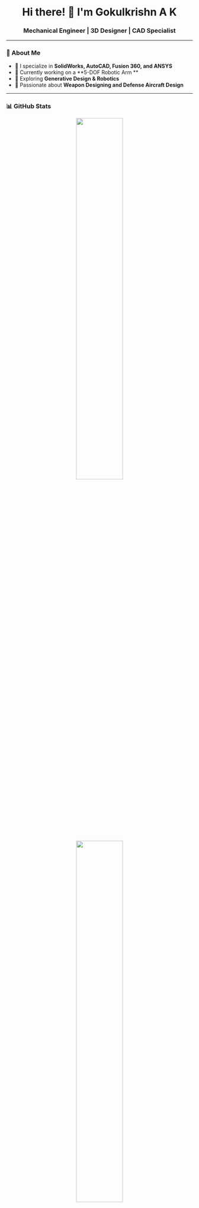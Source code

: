 <h1 align="center">Hi there! 👋 I'm Gokulkrishn A K</h1>
<h3 align="center">Mechanical Engineer | 3D Designer | CAD Specialist</h3>

---

### 🚀 About Me
- 🔧 I specialize in **SolidWorks, AutoCAD, Fusion 360, and ANSYS**  
- 🤖 Currently working on a **5-DOF Robotic Arm **  
- 🚀 Exploring **Generative Design & Robotics**  
- 🎯 Passionate about **Weapon Designing and Defense Aircraft Design**  

---

### 📊 GitHub Stats  
<p align="center">
  <img src="https://github-readme-stats.vercel.app/api?username=YourGitHubUsername&show_icons=true&theme=radical" width="50%"/>
  <img src="https://github-readme-streak-stats.herokuapp.com/?user=YourGitHubUsername&theme=radical" width="50%"/>
</p>

---

# 🌟 Portfolio

## 🛠️ Featured Projects  
🚀 **[2-Cylinder Vertical Steam Engine (SolidWorks)](https://github.com/your-repo-link)**  
📌 Designed a **9HP Launch Engine** with **430+ parts**.  
📌 Created **assembly, motion study, and exploded view**.  

🔥 **[Transient Thermal Analysis of Cylinder Blocks (ANSYS Workbench)](https://github.com/your-repo-link)**  
📌 Analyzed the **thermal performance of aluminum alloy cylinder blocks** with bore diameters of **127 mm and 105 mm**.  
📌 Conducted **transient thermal analysis** using **ANSYS Workbench** to study **temperature distribution & heat dissipation**.  
📌 Created **3D models in SolidWorks** and applied **identical boundary conditions** for comparison.  
📌 Concluded that **smaller bore diameters** provide better **heat dissipation & structural integrity**, leading to a more **reliable engine design**.   

🤖 **[5-DOF Robotic Arm](https://github.com/your-repo-link)**  
📌 Designed a **5-degree-of-freedom robotic arm** using **CAD tools**.  
📌 Focused on **kinematics, structural strength, and gripper mechanism**.  

---

## 🏆 Technical Skills  
![SolidWorks](https://img.shields.io/badge/-SolidWorks-red?style=for-the-badge&logo=solidworks)  
![Fusion 360](https://img.shields.io/badge/-Fusion%20360-orange?style=for-the-badge&logo=autodesk)  
![AutoCAD](https://img.shields.io/badge/-AutoCAD-blue?style=for-the-badge&logo=autodesk)  
![ANSYS](https://img.shields.io/badge/-ANSYS-yellow?style=for-the-badge&logo=ansys)   

---

## 📜 Certifications & Courses   
🎯 **Diploma in Product Design & Analysis (CADD CENTRE.)** – Covered SolidWorks, AutoCAD, Ansys Workbench & Fluent.  
🎯 **Fusion 360 Certification (ASAP & Kerala Govt.)** – Proficient in **3D Modeling & Assemblies**.  
🎯 **ECU Tuning & Remapping (TechMaghi)** – Completed a **Two-month course** on ECU tuning & hybrid internship. 

---

## 💼 Internships & Experience  
🔹 **Intern at a Startup (Feb 2025 - Feb 2025)** – Working on **Design projects remotely**.  
🔹 **CNC Machine Operator - TVS Upasana (2024, Hosur)** – Hands-on experience in **Machining & Production**.  
🔹 **Revit MEP Internship (Jan-Feb 2025)** – Focused on **Mechanical & Electrical system modeling**.  

---

### 🌐 Connect with Me
- 💬 Ask me about **Fusion 360, AutoCAD, ANSYS, and SolidWorks**  
- 📫 Reach me at: **gokulkrishnaak1262@gmail.com, thedesignxofficial@gmail.com**  
- 🔗 [LinkedIn Profile](https://www.linkedin.com/in/gokulkrishna-a-k-8a46a8215/)  
- 📝 [Portfolio Website](https://drive.google.com/file/d/1amLitayhLMKVQgFSt0kjk8NkgD7yCgf3/view?usp=drive_link) 

---

🔥 **"Engineering is not just about building things, it's about solving problems creatively!"**  
⭐️ Don't forget to **star** my repositories if you like my work!



-->
